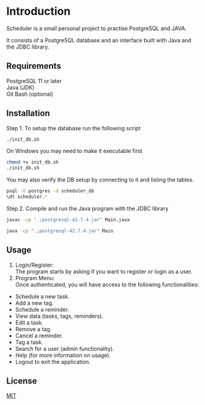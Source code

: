 # Introduction

Scheduler is a small personal project to practise PostgreSQL and JAVA. <br>

It consists of a PostgreSQL database and an interface built with Java and the JDBC library. <br>


## Requirements

PostgreSQL 11 or later <br>
Java (JDK) <br>
Git Bash (optional)
## Installation
Step 1. To setup the database run the following script <br>
```bash
./init_db.sh
```
On Windows you may need to make it executable first<br>
```bash
chmod +x init_db.sh
./init_db.sh
```
You may also verify the DB setup by connecting to it and listing the tables.
```bash
psql -U postgres -d scheduler_db
\dt scheduler.*
```
Step 2. Compile and run the Java program with the JDBC library
```bash
javac -cp ".;postgresql-42.7.4.jar" Main.java
```

```bash
java -cp ".;postgresql-42.7.4.jar" Main
```
## Usage
1. Login/Register: <br>
The program starts by asking if you want to register or login as a user.
2. Program Menu: <br>
Once authenticated, you will have access to the following functionalities:
- Schedule a new task. <br>
-   Add a new tag.<br>
-   Schedule a reminder.<br>
-   View data (tasks, tags, reminders).<br>
-   Edit a task.<br>
-   Remove a tag.<br>
-   Cancel a reminder.<br>
-   Tag a task.<br>
-   Search for a user (admin functionality).<br>
-   Help (for more information on usage).<br>
-   Logout to exit the application.<br>



## License

[MIT](https://choosealicense.com/licenses/mit/)